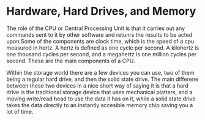 # Hardware, Hard Drives, and Memory
The role of the CPU or Central Processing Unit is that it carries out any commands sent to it by other software and retunrs the results to be acted upon.Some of the components are clock time, which is the speed of a cpu measured in hertz. A hertz is defined as one cycle per second. A kilohertz is one thousand cycles per second, and a megahertz is one million cycles per second. These are the main components of a CPU.

Within the storage world there are a few devices you can use, two of them being a regular hard drive, and then the solid state drive. The main differene between these two devices in a nice short way of saying it is that a hard drive is the traditional storage device that uses mechanical platters, and a moving write/read head to use the data it has on it, while a solid state drive takes the data directly to an instantly accesible memory chip saving you a lot of time. 
